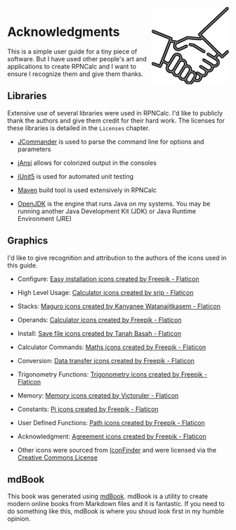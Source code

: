<img align="right" width="175" src="../Images/Acknowledgment.png">

# Acknowledgments

This is a simple user guide for a tiny piece of software.  But I have used other people's art and applications to create RPNCalc and I want to ensure I recognize them and give them thanks.

## Libraries

Extensive use of several libraries were used in RPNCalc.  I'd like to publicly thank the authors and give them credit for their hard work. The licenses for these libraries is detailed in the `Licenses` chapter.

- [JCommander](ttps://jcommander.org) is used to parse the command line for options and parameters

- [jAnsi](https://github.com/fusesource/jansi) allows for colorized output in the consoles

- [jUnit5](https://github.com/junit-team/junit5) is used for automated unit testing

- [Maven](https://maven.apache.org/) build tool is used extensively in RPNCalc

- [OpenJDK](https://adoptium.net) is the engine that runs Java on my systems.  You may be running another Java Development Kit (JDK) or Java Runtime Environment (JRE)

## Graphics

I'd like to give recognition and attribution to the authors of the icons used in this guide.


- Configure: <a href="https://www.flaticon.com/free-icons/easy-installation" title="easy installation icons">Easy installation icons created by Freepik - Flaticon</a>

- High Level Usage: <a href="https://www.flaticon.com/free-icons/calculator" title="calculator icons">Calculator icons created by srip - Flaticon</a>

- Stacks: <a href="https://www.flaticon.com/free-icons/maguro" title="maguro icons">Maguro icons created by Kanyanee Watanajitkasem - Flaticon</a>

- Operands: <a href="https://www.flaticon.com/free-icons/calculator" title="calculator icons">Calculator icons created by Freepik - Flaticon</a>

- Install: <a href="https://www.flaticon.com/free-icons/save-file" title="save file icons">Save file icons created by Tanah Basah - Flaticon</a>

- Calculator Commands: <a href="https://www.flaticon.com/free-icons/maths" title="maths icons">Maths icons created by Freepik - Flaticon</a>

- Conversion: <a href="https://www.flaticon.com/free-icons/data-transfer" title="data transfer icons">Data transfer icons created by Freepik - Flaticon</a>

- Trigonometry Functions: <a href="https://www.flaticon.com/free-icons/trigonometry" title="trigonometry icons">Trigonometry icons created by Freepik - Flaticon</a>

- Memory: <a href="https://www.flaticon.com/free-icons/memory" title="memory icons">Memory icons created by Victoruler - Flaticon</a>

- Constants: <a href="https://www.flaticon.com/free-icons/pi" title="Pi icons">Pi icons created by Freepik - Flaticon</a>

- User Defined Functions: <a href="https://www.flaticon.com/free-icons/path" title="path icons">Path icons created by Freepik - Flaticon</a>

- Acknowledgment: <a href="https://www.flaticon.com/free-icons/agreement" title="agreement icons">Agreement icons created by Freepik - Flaticon</a>

- Other icons were sourced from [IconFinder](https://iconfinder.com) and were licensed via the [Creative Commons License](https://creativecommons.org/licenses/)

## mdBook

This book was generated using [mdBook](https://github.com/rust-lang/mdBook).  mdBook is a utility to create modern online books from Markdown files and it is fantastic.  If you need to do something like this, mdBook is where you shoud look first in my humble opinion.

